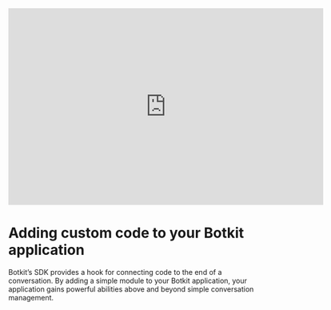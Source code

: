 <iframe width="630" height="394" src="https://www.useloom.com/embed/9d15953e7b2544fd9a3feba66c05dbf5" frameborder="0" webkitallowfullscreen mozallowfullscreen allowfullscreen></iframe>


# Adding custom code to your Botkit application

Botkit’s SDK provides a hook for connecting code to the end of a conversation. By adding a simple module to your Botkit application, your application gains powerful abilities above and beyond simple conversation management.